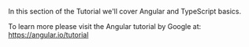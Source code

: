 ﻿In this section of the Tutorial we'll cover Angular and TypeScript basics. 

To learn more please visit the Angular tutorial by Google at:  https://angular.io/tutorial
